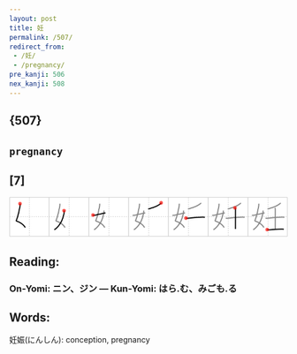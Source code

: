 ```yaml
---
layout: post
title: 妊
permalink: /507/
redirect_from:
 - /妊/
 - /pregnancy/
pre_kanji: 506
nex_kanji: 508
---
```


## {507}

## `pregnancy`

## [7]

<div class="stroke"><img src="../images/E5A68A.png" /></div>

## Reading:

### On-Yomi: ニン、ジン &mdash; Kun-Yomi: はら.む、みごも.る

## Words:

妊娠(にんしん): conception, pregnancy
